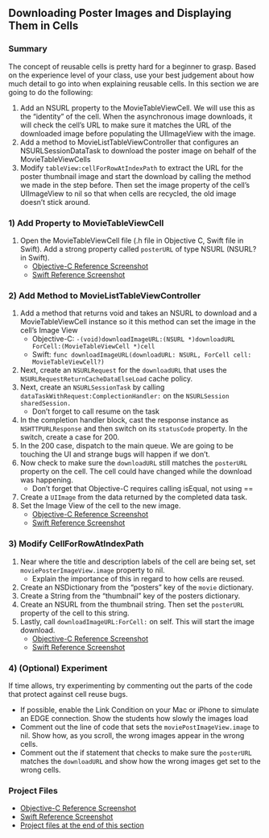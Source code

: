 ## Downloading Poster Images and Displaying Them in Cells

### Summary
The concept of reusable cells is pretty hard for a beginner to grasp. Based on the experience level of your class, use your best judgement about how much detail to go into when explaining reusable cells. In this section we are going to do the following:

1. Add an NSURL property to the MovieTableViewCell. We will use this as the “identity” of the cell. When the asynchronous image downloads, it will check the cell’s URL to make sure it matches the URL of the downloaded image before populating the UIImageView with the image.
1. Add a method to MovieListTableViewController that configures an NSURLSessionDataTask to download the poster image on behalf of the MovieTableViewCells
1. Modify ```tableView:cellForRowAtIndexPath``` to extract the URL for the poster thumbnail image and start the download by calling the method we made in the step before. Then set the image property of the cell’s UIImageView to nil so that when cells are recycled, the old image doesn’t stick around.

### 1) Add Property to MovieTableViewCell
1. Open the MovieTableViewCell file (.h file in Objective C, Swift file in Swift). Add a strong property called ```posterURL``` of type NSURL (NSURL? in Swift).
	* [Objective-C Reference Screenshot](/jeffreybergier/RottenTomatoesGuide/blob/master/ImagesForGuide/imageDownload01_objc.png)
	* [Swift Reference Screenshot](/jeffreybergier/RottenTomatoesGuide/blob/master/ImagesForGuide/imageDownload01_swift.png)

### 2) Add Method to MovieListTableViewController
1. Add a method that returns void and takes an NSURL to download and a MovieTableViewCell instance so it this method can set the image in the cell’s Image View
	* Objective-C: ```-(void)downloadImageURL:(NSURL *)downloadURL ForCell:(MovieTableViewCell *)cell```
	* Swift: ```func downloadImageURL(downloadURL: NSURL, ForCell cell: MovieTableViewCell?)```
1. Next, create an ```NSURLRequest``` for the ```downloadURL``` that uses the ```NSURLRequestReturnCacheDataElseLoad``` cache policy.
1. Next, create an ```NSURLSessionTask``` by calling ```dataTaskWithRequest:ComplectionHandler:``` on the ```NSURLSession sharedSession.```
	* Don’t forget to call resume on the task
1. In the completion handler block, cast the response instance as ```NSHTTPURLResponse``` and then switch on its ```statusCode``` property. In the switch, create a case for 200.
1. In the 200 case, dispatch to the main queue. We are going to be touching the UI and strange bugs will happen if we don’t.
1. Now check to make sure the ```downloadURL``` still matches the ```posterURL``` property on the cell. The cell could have changed while the download was happening.
	* Don’t forget that Objective-C requires calling isEqual, not using ==
1. Create a ```UIImage``` from the data returned by the completed data task.
1. Set the Image View of the cell to the new image.
	* [Objective-C Reference Screenshot](/jeffreybergier/RottenTomatoesGuide/blob/master/ImagesForGuide/imageDownload02_objc.png)
	* [Swift Reference Screenshot](/jeffreybergier/RottenTomatoesGuide/blob/master/ImagesForGuide/imageDownload02_swift.png)

### 3) Modify CellForRowAtIndexPath
1. Near where the title and description labels of the cell are being set, set ```moviePosterImageView.image``` property to nil.
	* Explain the importance of this in regard to how cells are reused.
1. Create an NSDictionary from the “posters” key of the ```movie``` dictionary.
1. Create a String from the “thumbnail” key of the posters dictionary.
1. Create an NSURL from the thumbnail string. Then set the ```posterURL``` property of the cell to this string.
1. Lastly, call ```downloadImageURL:ForCell:``` on self. This will start the image download.
	* [Objective-C Reference Screenshot](/jeffreybergier/RottenTomatoesGuide/blob/master/ImagesForGuide/imageDownload03_objc.png)
	* [Swift Reference Screenshot](/jeffreybergier/RottenTomatoesGuide/blob/master/ImagesForGuide/imageDownload03_swift.png)

### 4) (Optional) Experiment
If time allows, try experimenting by commenting out the parts of the code that protect against cell reuse bugs.

* If possible, enable the Link Condition on your Mac or iPhone to simulate an EDGE connection. Show the students how slowly the images load
* Comment out the line of code that sets the ```moviePostImageView.image``` to nil. Show how, as you scroll, the wrong images appear in the wrong cells.
* Comment out the if statement that checks to make sure the ```posterURL``` matches the ```downloadURL``` and show how the wrong images get set to the wrong cells.

### Project Files
* [Objective-C Reference Screenshot](/jeffreybergier/RottenTomatoesGuide/blob/master/ImagesForGuide/imageDownload04_objc.png)
* [Swift Reference Screenshot](/jeffreybergier/RottenTomatoesGuide/blob/master/ImagesForGuide/imageDownload04_swift.png)
* [Project files at the end of this section](/jeffreybergier/RottenTomatoesGuide/releases/tag/v0.5-ImagesSectionDone)